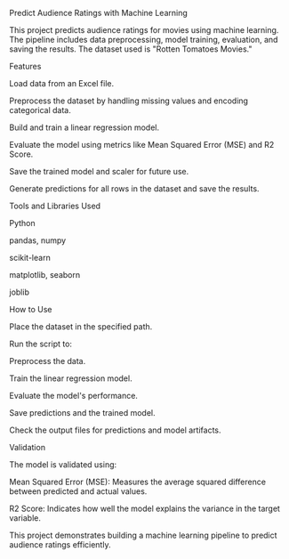 Predict Audience Ratings with Machine Learning

This project predicts audience ratings for movies using machine learning. The pipeline includes data preprocessing, model training, evaluation, and saving the results. The dataset used is "Rotten Tomatoes Movies."

Features

Load data from an Excel file.

Preprocess the dataset by handling missing values and encoding categorical data.

Build and train a linear regression model.

Evaluate the model using metrics like Mean Squared Error (MSE) and R2 Score.

Save the trained model and scaler for future use.

Generate predictions for all rows in the dataset and save the results.

Tools and Libraries Used

Python

pandas, numpy

scikit-learn

matplotlib, seaborn

joblib

How to Use

Place the dataset in the specified path.

Run the script to:

Preprocess the data.

Train the linear regression model.

Evaluate the model's performance.

Save predictions and the trained model.

Check the output files for predictions and model artifacts.

Validation

The model is validated using:

Mean Squared Error (MSE): Measures the average squared difference between predicted and actual values.

R2 Score: Indicates how well the model explains the variance in the target variable.

This project demonstrates building a machine learning pipeline to predict audience ratings efficiently.

